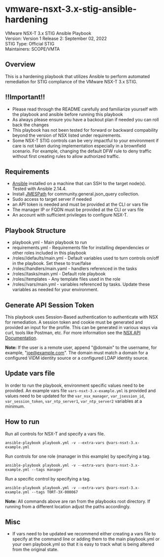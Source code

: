 # vmware-nsxt-3.x-stig-ansible-hardening
VMware NSX-T 3.x STIG Ansible Playbook  
Version: Version 1 Release 2: September 02, 2022    
STIG Type: Official STIG  
Maintainers: SCOPE/VMTA  

## Overview
This is a hardening playbook that utilizes Ansible to perform automated remediation for STIG compliance of the VMware NSX-T 3.x STIG.  

## !!Important!!
- Please read through the README carefully and familiarize yourself with the playbook and ansible before running this playbook
- As always please ensure you have a backout plan if needed you can roll back the changes
- This playbook has not been tested for forward or backward compability beyond the version of NSX listed under requirements.
- Some NSX-T STIG controls can be very impactful to your environment if care is not taken during implementation especially in a brownfield scenario. For example, changing the default DFW rule to deny traffic without first creating rules to allow authorized traffic.  

## Requirements
- [Ansible](https://docs.ansible.com/ansible/latest/installation_guide/index.html) installed on a machine that can SSH to the target node(s).  Tested with Ansible 2.14.4.
- Install [JMESPath](https://pypi.org/project/jmespath/) for community.general.json_query collection.
- Sudo access to target server if needed
- an API token is needed and must be provided at the CLI or vars file
- The manager IP or FQDN must be provided at the CLI or vars file
- An account with sufficient privileges to configure NSX-T.

## Playbook Structure
- playbook.yml - Main playbook to run
- requirements.yml - Requirements file for installing dependencies or other roles included in this playbook
- /roles/<role name>/defaults/main.yml - Default variables used to turn controls on/off in the playbook.  Set these to true/false
- /roles/<role name>/handlers/main.yaml - handlers referenced in the tasks
- /roles/<role name>/tasks/main.yml - Default role playbook
- /roles/<role name>/templates - Any template files used in the role
- /roles/<role name>/vars/main.yml - variables referenced by tasks.  Update these variables as needed for your environment.

## Generate API Session Token
This playbook uses Session-Based authentication to authenticate with NSX for remediation. A session token and cookie must be generated and provided an input for the profile. This can be generated in various ways via curl, tools like Postman, etc. For more information see the [NSX API Documentation](https://developer.vmware.com/apis/1248/nsx-t).

**Note:** If the user is a remote user, append "@domain" to the username, for example, "joe@example.com". The domain must match a domain for a configured VIDM identity source or a configured LDAP identity source.  

## Update vars file
In order to run the playbook, environment specific values need to be provided. An example vars file `vars-nsxt-3.x-example.yml` is provided and values need to be updated for the `var_nsx_manager`, `var_jsession_id`, `var_session_token`, `var_ntp_server1`, `var_ntp_server2` variables at a minimum.  

## How to run
Run all controls for NSX-T and specify a vars file.
```
ansible-playbook playbook.yml -v --extra-vars @vars-nsxt-3.x-example.yml
```
Run controls for one role (manager in this example) by specifying a tag.  
```
ansible-playbook playbook.yml -v --extra-vars @vars-nsxt-3.x-example.yml --tags manager
```
Run a specific control by specifying a tag.  
```
ansible-playbook playbook.yml -v --extra-vars @vars-nsxt-3.x-example.yml --tags T0RT-3X-000067
```

**Note:** All commands above are ran from the playbooks root directory. If running from a different location adjust the paths accordingly.  

## Misc
- If vars need to be updated we recommend either creating a vars file to specify at the command line or adding them to the main playbook.yml or your own playbook.yml so that it is easy to track what is being altered from the original state.  
